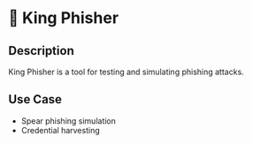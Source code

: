 # 👑 King Phisher

## Description
King Phisher is a tool for testing and simulating phishing attacks.

## Use Case
- Spear phishing simulation
- Credential harvesting
